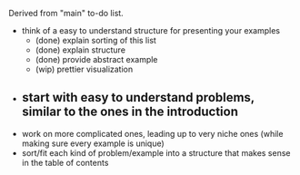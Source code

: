 Derived from "main" to-do list.
- think of a easy to understand structure for presenting your examples
    - (done) explain sorting of this list
    - (done) explain structure
    - (done) provide abstract example
    - (wip) prettier visualization
- start with easy to understand problems, similar to the ones in the introduction
    - 
- work on more complicated ones, leading up to very niche ones (while making sure every example is unique)
- sort/fit each kind of problem/example into a structure that makes sense in the table of contents